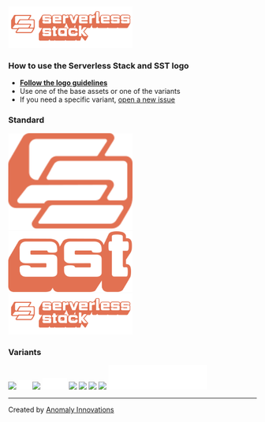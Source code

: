 <img src="https://raw.githubusercontent.com/serverless-stack/identity/main/serverless-stack.svg" width="50%" />

### How to use the Serverless Stack and SST logo

- [**Follow the logo guidelines**](https://github.com/serverless-stack/identity/blob/main/logo-guidelines.pdf)
- Use one of the base assets or one of the variants
- If you need a specific variant, [open a new issue](https://github.com/serverless-stack/identity/issues/new)

### Standard

<img src="https://raw.githubusercontent.com/serverless-stack/identity/main/logomark.svg" width="50%" />
<img src="https://raw.githubusercontent.com/serverless-stack/identity/main/sst.svg" width="50%" />
<img src="https://raw.githubusercontent.com/serverless-stack/identity/main/serverless-stack.svg" width="50%" />

### Variants

<span>
  <img src="https://raw.githubusercontent.com/serverless-stack/identity/reorg/variants/logomark-blue.svg" width="25px" />
  <img src="https://raw.githubusercontent.com/serverless-stack/identity/reorg/variants/logomark-white.svg" width="25px" />
</span>
<span>
  <img src="https://raw.githubusercontent.com/serverless-stack/identity/reorg/variants/sst-blue.svg" width="50px" />
  <img src="https://raw.githubusercontent.com/serverless-stack/identity/reorg/variants/sst-white.svg" width="50px" />
</span>
<span>
  <img src="https://raw.githubusercontent.com/serverless-stack/identity/reorg/variants/sst-full.svg" width="100px" />
  <img src="https://raw.githubusercontent.com/serverless-stack/identity/reorg/variants/sst-full-blue.svg" width="100px" />
  <img src="https://raw.githubusercontent.com/serverless-stack/identity/reorg/variants/sst-full-white.svg" width="100px" />
</span>
<span>
  <img src="https://raw.githubusercontent.com/serverless-stack/identity/reorg/variants/serverless-stack-blue.svg" width="200px" />
  <img src="https://raw.githubusercontent.com/serverless-stack/identity/reorg/variants/serverless-stack-white.svg" width="200px" />
</span>

---

Created by [Anomaly Innovations](https://anoma.ly)
